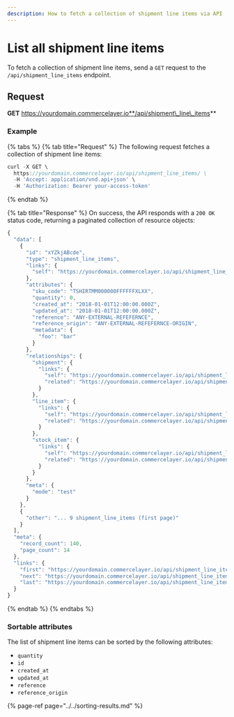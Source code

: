 ```yaml
---
description: How to fetch a collection of shipment line items via API
---
```


# List all shipment line items

To fetch a collection of shipment line items, send a `GET` request to the `/api/shipment_line_items` endpoint.

## Request

**GET** https://yourdomain.commercelayer.io**/api/shipment\_line\_items**

### **Example**

{% tabs %}
{% tab title="Request" %}
The following request fetches a collection of shipment line items:

```javascript
curl -X GET \
  https://yourdomain.commercelayer.io/api/shipment_line_items/ \
  -H 'Accept: application/vnd.api+json' \
  -H 'Authorization: Bearer your-access-token'
```
{% endtab %}

{% tab title="Response" %}
On success, the API responds with a `200 OK` status code, returning a paginated collection of resource objects:

```javascript
{
  "data": [
    {
      "id": "xYZkjABcde",
      "type": "shipment_line_items",
      "links": {
        "self": "https://yourdomain.commercelayer.io/api/shipment_line_items/xYZkjABcde"
      },
      "attributes": {
        "sku_code": "TSHIRTMM000000FFFFFFXLXX",
        "quantity": 0,
        "created_at": "2018-01-01T12:00:00.000Z",
        "updated_at": "2018-01-01T12:00:00.000Z",
        "reference": "ANY-EXTERNAL-REFEFERNCE",
        "reference_origin": "ANY-EXTERNAL-REFEFERNCE-ORIGIN",
        "metadata": {
          "foo": "bar"
        }
      },
      "relationships": {
        "shipment": {
          "links": {
            "self": "https://yourdomain.commercelayer.io/api/shipment_line_items/xYZkjABcde/relationships/shipment",
            "related": "https://yourdomain.commercelayer.io/api/shipment_line_items/xYZkjABcde/shipment"
          }
        },
        "line_item": {
          "links": {
            "self": "https://yourdomain.commercelayer.io/api/shipment_line_items/xYZkjABcde/relationships/line_item",
            "related": "https://yourdomain.commercelayer.io/api/shipment_line_items/xYZkjABcde/line_item"
          }
        },
        "stock_item": {
          "links": {
            "self": "https://yourdomain.commercelayer.io/api/shipment_line_items/xYZkjABcde/relationships/stock_item",
            "related": "https://yourdomain.commercelayer.io/api/shipment_line_items/xYZkjABcde/stock_item"
          }
        }
      },
      "meta": {
        "mode": "test"
      }
    },
    {
      "other": "... 9 shipment_line_items (first page)"
    }
  ],
  "meta": {
    "record_count": 140,
    "page_count": 14
  },
  "links": {
    "first": "https://yourdomain.commercelayer.io/api/shipment_line_items?page[number]=1&page[size]=10",
    "next": "https://yourdomain.commercelayer.io/api/shipment_line_items?page[number]=2&page[size]=10",
    "last": "https://yourdomain.commercelayer.io/api/shipment_line_items?page[number]=14&page[size]=10"
  }
}
```
{% endtab %}
{% endtabs %}

### Sortable attributes

The list of shipment line items can be sorted by the following attributes:

* `quantity`
* `id`
* `created_at`
* `updated_at`
* `reference`
* `reference_origin`

{% page-ref page="../../sorting-results.md" %}

